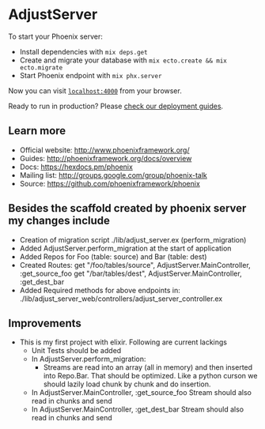 # AdjustServer

To start your Phoenix server:

  * Install dependencies with `mix deps.get`
  * Create and migrate your database with `mix ecto.create && mix ecto.migrate`
  * Start Phoenix endpoint with `mix phx.server`

Now you can visit [`localhost:4000`](http://localhost:4000) from your browser.

Ready to run in production? Please [check our deployment guides](http://www.phoenixframework.org/docs/deployment).

## Learn more

  * Official website: http://www.phoenixframework.org/
  * Guides: http://phoenixframework.org/docs/overview
  * Docs: https://hexdocs.pm/phoenix
  * Mailing list: http://groups.google.com/group/phoenix-talk
  * Source: https://github.com/phoenixframework/phoenix

## Besides the scaffold created by phoenix server my changes include
- Creation of migration script ./lib/adjust_server.ex (perform_migration)
- Added AdjustServer.perform_migration at the start of application
- Added Repos for Foo (table: source) and Bar (table: dest)
- Created Routes:
    get "/foo/tables/source", AdjustServer.MainController, :get_source_foo
    get "/bar/tables/dest", AdjustServer.MainController, :get_dest_bar
- Added Required methods for above endpoints in: 
    ./lib/adjust_server_web/controllers/adjust_server_controller.ex

## Improvements
- This is my first project with elixir. Following are current lackings
  - Unit Tests should be added
  - In AdjustServer.perform_migration:
    - Streams are read into an array (all in memory) and then inserted into Repo.Bar. That should be optimized.
      Like a python curson we should lazily load chunk by chunk and do insertion.
  - In AdjustServer.MainController, :get_source_foo Stream should also read in chunks and send       
  - In AdjustServer.MainController, :get_dest_bar Stream should also read in chunks and send         